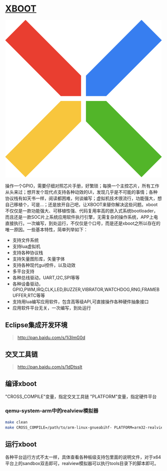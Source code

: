 # [XBOOT](http://xboot.github.io)

![xboot-icon](documents/logo/xboot-icon.svg)

操作一个GPIO，需要仔细对照芯片手册，好繁琐；每换一个主控芯片，所有工作从头来过；想开发个现代点支持各种动效的UI，发现几乎是不可能的事情；各种协议栈有如天书一样，阅读都困难，何谈编写；虚拟机技术很流行，功能强大，想自己移植个，可是...；还是放开自己吧，让XBOOT来替你解决这些问题。xboot不仅仅是一款功能强大、可移植性强、代码复用率高的嵌入式系统bootloader，而且还是一款SOC片上系统应用软件执行引擎，无需复杂的操作系统，APP上电直接执行。一次编写，到处运行，不仅仅是个口号，而是还是xboot之所以存在的唯一原因。一些基本特性，简单列举如下：

* 支持文件系统
* 支持lua虚拟机
* 支持各种协议栈
* 支持矢量图形库，矢量字体
* 支持各种现代gui控件，以及动效
* 多平台支持
* 各种总线驱动，UART,I2C,SPI等等
* 各种设备驱动，GPIO,PWM,IRQ,CLK,LED,BUZZER,VIBRATOR,WATCHDOG,RNG,FRAMEBUFFER,RTC等等
* 支持用lua编写应用软件，包含高等级API,可直接操作各种硬件抽象接口
* 应用软件平台无关，一次编写，到处运行

## Eclipse集成开发环境
> http://pan.baidu.com/s/1i3ImG0d

## 交叉工具链
> http://pan.baidu.com/s/1dDtssIt

## 编译xboot
"CROSS_COMPILE"变量，指定交叉工具链
"PLATFORM"变量，指定硬件平台
### qemu-system-arm中的realview模拟器
```sh
make clean
make CROSS_COMPILE=/path/to/arm-linux-gnueabihf- PLATFORM=arm32-realview
```
## 运行xboot
各种平台运行方式不太一样，具体查看各种板级支持包里面的说明文件，对于x64平台上的sandbox双击即可，realview模拟器可以执行tools目录下的脚本即可。
